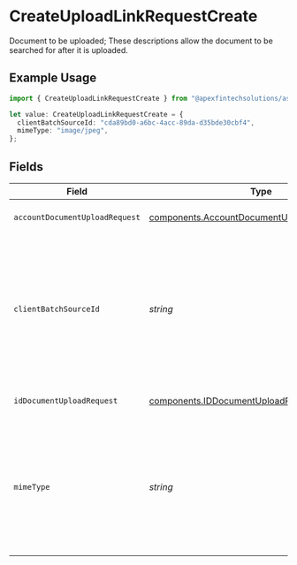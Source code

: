 # CreateUploadLinkRequestCreate

Document to be uploaded; These descriptions allow the document to be searched for after it is uploaded.

## Example Usage

```typescript
import { CreateUploadLinkRequestCreate } from "@apexfintechsolutions/ascend-sdk/models/components";

let value: CreateUploadLinkRequestCreate = {
  clientBatchSourceId: "cda89bd0-a6bc-4acc-89da-d35bde30cbf4",
  mimeType: "image/jpeg",
};
```

## Fields

| Field                                                                                                                                                                               | Type                                                                                                                                                                                | Required                                                                                                                                                                            | Description                                                                                                                                                                         | Example                                                                                                                                                                             |
| ----------------------------------------------------------------------------------------------------------------------------------------------------------------------------------- | ----------------------------------------------------------------------------------------------------------------------------------------------------------------------------------- | ----------------------------------------------------------------------------------------------------------------------------------------------------------------------------------- | ----------------------------------------------------------------------------------------------------------------------------------------------------------------------------------- | ----------------------------------------------------------------------------------------------------------------------------------------------------------------------------------- |
| `accountDocumentUploadRequest`                                                                                                                                                      | [components.AccountDocumentUploadRequestCreate](../../models/components/accountdocumentuploadrequestcreate.md)                                                                      | :heavy_minus_sign:                                                                                                                                                                  | Account document to be uploaded;                                                                                                                                                    |                                                                                                                                                                                     |
| `clientBatchSourceId`                                                                                                                                                               | *string*                                                                                                                                                                            | :heavy_check_mark:                                                                                                                                                                  | User-provided identifier that relates this document with the signed link that will be generated for it; Required for all documents; Must be unique for each document in the request | cda89bd0-a6bc-4acc-89da-d35bde30cbf4                                                                                                                                                |
| `idDocumentUploadRequest`                                                                                                                                                           | [components.IDDocumentUploadRequestCreate](../../models/components/iddocumentuploadrequestcreate.md)                                                                                | :heavy_minus_sign:                                                                                                                                                                  | Identity document to be uploaded;                                                                                                                                                   |                                                                                                                                                                                     |
| `mimeType`                                                                                                                                                                          | *string*                                                                                                                                                                            | :heavy_check_mark:                                                                                                                                                                  | Media type for the document to be uploaded; Required for all documents; Must be one of: application/json, application/pdf, image/jpeg, image/png, text/csv, or text/plain           | image/jpeg                                                                                                                                                                          |